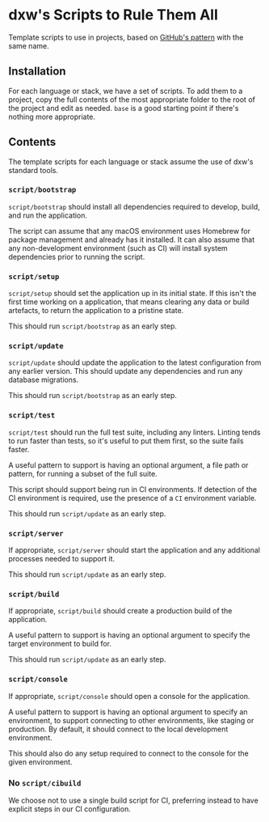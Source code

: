 # dxw's Scripts to Rule Them All

Template scripts to use in projects, based on
[GitHub's pattern](https://github.com/github/scripts-to-rule-them-all) with the
same name.

## Installation

For each language or stack, we have a set of scripts. To add them to a project,
copy the full contents of the most appropriate folder to the root of the project
and edit as needed. `base` is a good starting point if there's nothing more
appropriate.

## Contents

The template scripts for each language or stack assume the use of dxw's standard
tools.

### `script/bootstrap`

`script/bootstrap` should install all dependencies required to develop, build,
and run the application.

The script can assume that any macOS environment uses Homebrew for package
management and already has it installed. It can also assume that any
non-development environment (such as CI) will install system dependencies prior
to running the script.

### `script/setup`

`script/setup` should set the application up in its initial state. If this isn't
the first time working on a application, that means clearing any data or build
artefacts, to return the application to a pristine state.

This should run `script/bootstrap` as an early step.

### `script/update`

`script/update` should update the application to the latest configuration from
any earlier version. This should update any dependencies and run any database
migrations.

This should run `script/bootstrap` as an early step.

### `script/test`

`script/test` should run the full test suite, including any linters. Linting
tends to run faster than tests, so it's useful to put them first, so the suite
fails faster.

A useful pattern to support is having an optional argument, a file path or
pattern, for running a subset of the full suite.

This script should support being run in CI environments. If detection of the CI
environment is required, use the presence of a `CI` environment variable.

This should run `script/update` as an early step.

### `script/server`

If appropriate, `script/server` should start the application and any additional
processes needed to support it.

This should run `script/update` as an early step.

### `script/build`

If appropriate, `script/build` should create a production build of the
application.

A useful pattern to support is having an optional argument to specify the target
environment to build for.

This should run `script/update` as an early step.

### `script/console`

If appropriate, `script/console` should open a console for the application.

A useful pattern to support is having an optional argument to specify an
environment, to support connecting to other environments, like staging or
production. By default, it should connect to the local development environment.

This should also do any setup required to connect to the console for the given
environment.

### No `script/cibuild`

We choose not to use a single build script for CI, preferring instead to have
explicit steps in our CI configuration.
